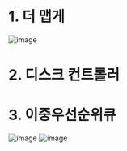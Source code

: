 # 1. 더 맵게
![image](https://user-images.githubusercontent.com/102525066/209615035-1deee397-1d43-400e-94a2-577c51454a6f.png)

# 2. 디스크 컨트롤러

# 3. 이중우선순위큐
![image](https://user-images.githubusercontent.com/102525066/207749597-c60f5278-bd47-42ea-9bc2-0d01100348eb.png)
![image](https://user-images.githubusercontent.com/102525066/207749613-e4067232-12f5-4443-a8ee-0f4238536f85.png)

